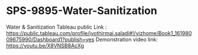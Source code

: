 # SPS-9895-Water-Sanitization
Water &amp; Sanitization
Tableau public Link : https://public.tableau.com/profile/jyothirmai.saladi#!/vizhome/Book1_16198009675990/Dashboard1?publish=yes
Demonstration video link: https://youtu.be/X8VNSB8AcXg
